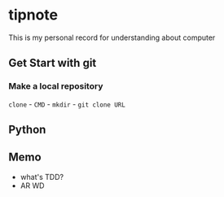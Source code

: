 # tipnote
This is my personal record for understanding about computer

## Get Start with git

### Make a local repository
`clone` - `CMD` - `mkdir` - `git clone URL`

## Python

## Memo

- what's TDD?
- AR WD
